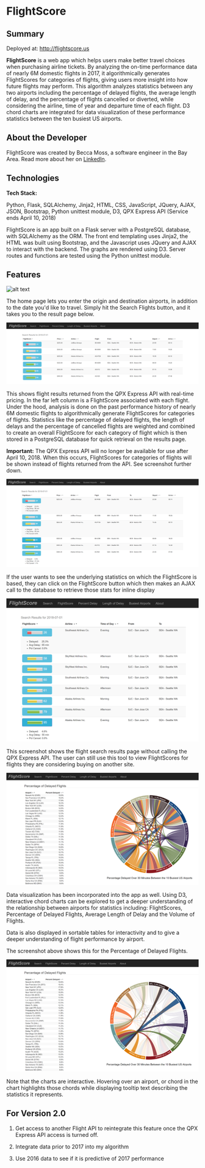 # FlightScore

## Summary

Deployed at: http://flightscore.us

**FlightScore** is a web app which helps users make better travel choices when purchasing airline tickets. By analyzing the on-time performance data of nearly 6M domestic flights in 2017, it algorithmically generates FlightScores for categories of flights, giving users more insight into how future flights may perform. This algorithm analyzes statistics between any two airports including the percentage of delayed flights, the average length of delay, and the percentage of flights cancelled or diverted, while considering the airline, time of year and departure time of each flight. D3 chord charts are integrated for data visualization of these performance statistics between the ten busiest US airports.

## About the Developer

FlightScore was created by Becca Moss, a software engineer in the Bay Area. Read more about her on [LinkedIn](https://www.linkedin.com/in/becca-moss).

## Technologies

**Tech Stack:**

Python, Flask, SQLAlchemy, Jinja2, HTML, CSS, JavaScript, JQuery, AJAX, JSON, Bootstrap, Python unittest module, D3, QPX Express API (Service ends April 10, 2018)

FlightScore is an app built on a Flask server with a PostgreSQL database, with SQLAlchemy as the ORM. The front end templating uses Jinja2, the HTML was built using Bootstrap, and the Javascript uses JQuery and AJAX to interact with the backend. The graphs are rendered using D3. Server routes and functions are tested using the Python unittest module.

## Features

![alt text](https://github.com/beccamoss/FlightScore/blob/master/static/img/landing_screenshot.PNG "FlightScore Home Page")

The home page lets you enter the origin and destination airports, in addition to the
date you'd like to travel.  Simply hit the Search Flights button, and it takes you to  the result page below.



![alt text](https://github.com/beccamoss/FlightScore/blob/master/static/img/results_qpx_screenshot.PNG "Results Page Using Flights Returned From QPX Express API")

This shows flight results returned from the QPX Express API with real-time pricing. In the far left column is a FlightScore associated with each flight.  Under the hood, analysis is done on the past performance history of nearly 6M domestic flights to algorithmically generate FlightScores for categories of flights. Statistics like the percentage of delayed flights, the length of delays and the percentage of cancelled flights are weighted and combined to create an overall FlightScore for each category of flight which is then stored in a PostgreSQL database for quick retrieval on the results page.

**Important:** The QPX Express API will no longer be available for use after April 10, 2018.  When this occurs, FlightScores for categories of flights will be shown instead of flights returned from the API. See screenshot further down.



![alt text](https://github.com/beccamoss/FlightScore/blob/master/static/img/results_qpx_expand.PNG "Past Performance Statistics Shown Inline For Each Flight")

If the user wants to see the underlying statistics on which the FlightScore is based, they can click on the FlightScore button which then makes an AJAX call to the database to retrieve those stats for inline display



![alt text](https://github.com/beccamoss/FlightScore/blob/master/static/img/results_expand.png "Results Page Without QPX Express API Use")

This screenshot shows the flight search results page without calling the QPX Express API. The user can still use this tool to view FlightScores for flights they are considering buying on another site.



![alt text](https://github.com/beccamoss/FlightScore/blob/master/static/img/pct_delay_screenshot.PNG "Chart Showing Percentage of Flights Delayed Between 10 Busiest Airports - Using D3")

Data visualization has been incorporated into the app as well.  Using D3, interactive chord charts can be explored to get a deeper understanding of the relationship between airports for statistics including: FlightScores, Percentage of Delayed Flights, Average Length of Delay and the Volume of Flights.  

Data is also displayed in sortable tables for interactivity and to give a deeper understanding of flight performance by airport.

The screenshot above shows this for the Percentage of Delayed Flights.



![alt text](https://github.com/beccamoss/FlightScore/blob/master/static/img/pct_delay_chord_screenshot.PNG "Chart Interactivity with Chord Highlighting Upon Hover")

Note that the charts are interactive.  Hovering over an airport, or chord in the chart highlights those chords while displaying tooltip text describing the statistics it represents.



## For Version 2.0
1. Get access to another Flight API to reintegrate this feature once the QPX Express API access is turned off.

2. Integrate data prior to 2017 into my algorithm

3. Use 2016 data to see if it is predictive of 2017 performance



